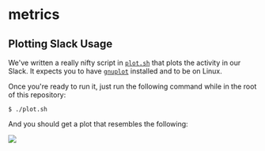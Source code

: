 # metrics

## Plotting Slack Usage

We've written a really nifty script in [`plot.sh`](plot.sh) that plots the
activity in our Slack. It expects you to have
[`gnuplot`](http://www.gnuplot.info/) installed and to be on Linux.

Once you're ready to run it, just run the following command while in the root of
this repository:

    $ ./plot.sh

And you should get a plot that resembles the following:

![](https://i.imgur.com/JYW5KH3.png)
